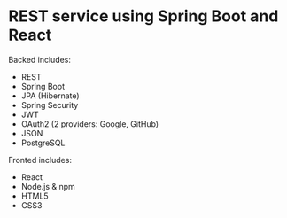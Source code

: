 # REST service using Spring Boot and React

Backed includes:
+ REST
+ Spring Boot
+ JPA (Hibernate)
+ Spring Security
+ JWT
+ OAuth2 (2 providers: Google, GitHub)
+ JSON
+ PostgreSQL

Fronted includes:
+ React
+ Node.js & npm
+ HTML5
+ CSS3